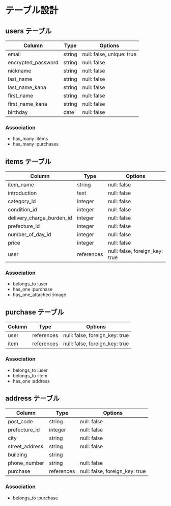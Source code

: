 # テーブル設計

## users テーブル

| Column             | Type   | Options     |
| ------------------ | ------ | ----------- |
| email              | string | null: false, unique: true |
| encrypted_password | string | null: false |
| nickname           | string | null: false |
| last_name          | string | null: false |
| last_name_kana     | string | null: false |
| first_name         | string | null: false |
| first_name_kana    | string | null: false |
| birthday           |  date  | null: false |

### Association

- has_many :items
- has_many :purchases


## items テーブル

| Column            | Type    | Options     |
| ----------------- | ------- | ----------- |
| item_name         | string  | null: false |
| introduction      | text    | null: false |
| category_id       | integer | null: false |
| condition_id      | integer | null: false |
| delivery_charge_burden_id | integer | null: false |
| prefecture_id     | integer | null: false |
| number_of_day_id  | integer | null: false |
| price             | integer | null: false |
| user              | references | null: false, foreign_key: true |

### Association

- belongs_to :user
- has_one :purchase
- has_one_attached :image


## purchase テーブル

| Column     | Type       | Options     |
| ---------- | ---------- | ----------- |
| user       | references | null: false, foreign_key: true |
| item       | references | null: false, foreign_key: true |

### Association

- belongs_to :user
- belongs_to :item
- has_one :address


## address テーブル

| Column          | Type     | Options     |
| --------------- | -------- | ----------- |
| post_code       | string   | null: false |
| prefecture_id   | integer  | null: false |
| city            | string   | null: false |
| street_address  | string   | null: false |
| building        | string   |
| phone_number    | string   | null: false |
| purchase        | references | null: false, foreign_key: true |

### Association

- belongs_to :purchase


